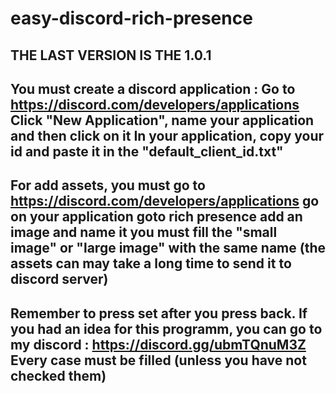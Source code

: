 # easy-discord-rich-presence

**THE LAST VERSION IS THE 1.0.1**
--
You must create a discord application :
Go to https://discord.com/developers/applications
Click "New Application", name your application and then click on it
In your application, copy your id and paste it in the "default_client_id.txt"
--
For add assets, you must go to https://discord.com/developers/applications
go on your application
goto rich presence
add an image and name it
you must fill the "small image" or "large image" with the same name
(the assets can may take a long time to send it to discord server)
--
Remember to press set after you press back.
If you had an idea for this programm, you can go to my discord : https://discord.gg/ubmTQnuM3Z
Every case must be filled (unless you have not checked them)
--
